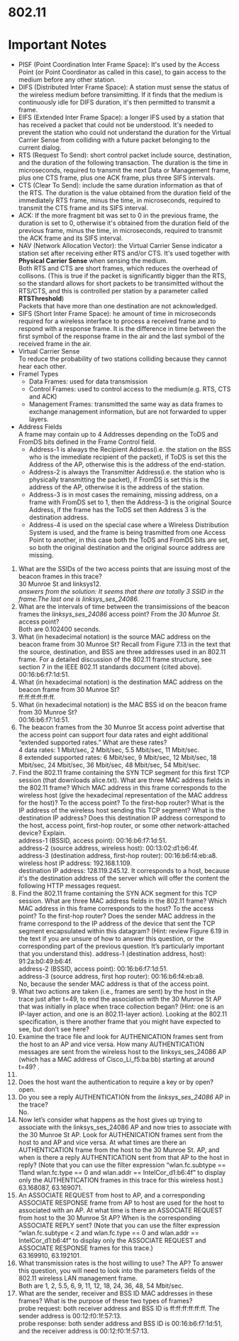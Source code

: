 # 802.11  
# Important Notes 
* PISF (Point Coordination Inter Frame Space): It's used by the Access Point (or Point Coordinator as called in this case), to gain access to the medium before any other station.  
* DIFS (Distributed Inter Frame Space): A station must sense the status of the wireless medium before transimitting. If it finds that the medium is continuously idle for DIFS duration, it's then permitted to transmit a frame.  
* EIFS (Extended Inter Frame Space): a longer IFS used by a station that has received a packet that could not be understood. It's needed to prevent the station who could not understand the duration for the Virtual Carrier Sense from colliding with a future packet belonging to the current dialog.  
* RTS (Request To Send): short control packet include source, destination, and the duration of the following transaction. The duration is the time in microseconds, required to transmit the next Data or Management frame, plus one CTS frame, plus one ACK frame, plus three SIFS intervals.  
* CTS (Clear To Send): include the same duration information as that of the RTS. The duration is the value obtained from the duration field of the immediately RTS frame, minus the time, in microseconds, required to transmit the CTS frame and its SIFS interval.  
* ACK: If the more fragment bit was set to 0 in the previous frame, the duration is set to 0, otherwise it's obtained from the duration field of the previous frame, minus the time, in microseconds, required to transmit the ACK frame and its SIFS interval.  
* NAV (Network Allocation Vector): the Virtual Carrier Sense indicator a station set after receiving either RTS and/or CTS. It's used together with **Physical Carrier Sense** when sensing the medium.  
Both RTS and CTS are short frames, which reduces the overhead of collisons. (This is true if the packet is significantly bigger than the RTS, so the standard allows for short packets to be transimitted without the RTS/CTS, and this is controlled per station by a parameter called **RTSThreshold**)  
Packets that have more than one destination are not acknowledged.  
* SIFS (Short Inter Frame Space): he amount of time in microseconds required for a wireless interface to process a received frame and to respond with a response frame. It is the difference in time between the first symbol of the response frame in the air and the last symbol of the received frame in the air.  
* Virtual Carrier Sense  
To reduce the probability of two stations colliding because they cannot hear each other.  
* FrameI Types  
	* Data Frames: used for data transmission  
	* Control Frames: used to control access to the medium(e.g. RTS, CTS and ACK)  
	* Management Frames: transmitted the same way as data frames to exchange management information, but are not forwarded to upper layers.  
* Address Fields  
A frame may contain up to 4 Addresses depending on the ToDS and FromDS bits defined in the Frame Control field.  
	* Address-1 is always the Recipient Address(i.e. the station on the BSS who is the immediate recipient of the packet), if ToDS is set this the Address of the AP, otherwise this is the address of the end-station.  
	* Address-2 is always the Transmitter Address(i.e. the station who is physically transmitting the packet), if FromDS is set this is the address of the AP, otherwise it is the address of the station.  
	* Address-3 is in most cases the remaining, missing address, on a frame with FromDS set to 1, then the Address-3 is the original Source Address, if the frame has the ToDS set then Address 3 is the destination address.  
	* Address-4 is used on the special case where a Wireless Distribution System is used, and the frame is being trasmitted from one Access Point to another, in this case both the ToDS and FromDS bits are set, so both the original destination and the original source address are missing.  
1. What are the SSIDs of the two access points that are issuing most of the beacon frames in this trace?  
30 Munroe St and linksys12.  
*answers from the solution: It seems that there are totally 3 SSID in the frame.The last one is linksys_ses_24086.*  
2. What are the intervals of time between the transimissions of the beacon frames the *linksys_ses_24086* access point? From the *30 Munroe St.* access point?  
Both are 0.102400 seconds.  
3. What (in hexadecimal notation) is the source MAC address on the beacon frame from 30 Munroe St? Recall from Figure 7.13 in the text that the source, destination, and BSS are three addresses used in an 802.11 frame.  For a detailed discussion of the 802.11 frame structure, see section 7 in the IEEE 802.11 standards document (cited above).  
00:16:b6:f7:1d:51.  
4. What (in hexadecimal notation) is the destination MAC address on the beacon frame from 30 Munroe St?  
ff:ff:ff:ff:ff:ff.  
5. What (in hexadecimal notation) is the MAC BSS id on the beacon frame from 30 Munroe St?  
00:16:b6:f7:1d:51.  
6. The beacon frames from the 30 Munroe St access point advertise that the access point can support four data rates and eight additional “extended supported rates.” What are these rates?  
4 data rates: 1 Mbit/sec, 2 Mbit/sec, 5.5 Mbit/sec, 11 Mbit/sec.  
8 extended supported rates: 6 Mbit/sec, 9 Mbit/sec, 12 Mbit/sec, 18 Mbit/sec, 24 Mbit/sec, 36 Mbit/sec, 48 Mbit/sec, 54 Mbit/sec.  
7. Find the 802.11 frame containing the SYN TCP segment for this first TCP session (that downloads alice.txt).  What are three MAC address fields in the 802.11 frame? Which MAC address in this frame corresponds to the wireless host (give the hexadecimal representation of the MAC address for the host)? To the access point?  To the first-hop router?  What is the IP address of the wireless host sending this TCP segment?  What is the destination IP address?  Does this destination IP address correspond to the host, access point, first-hop router, or some other network-attached device?  Explain.  
address-1 (BSSID, access point): 00:16:b6:f7:1d:51.  
address-2 (source address, wireless host): 00:13:02:d1:b6:4f.  
address-3 (destination address, first-hop router): 00:16:b6:f4:eb:a8.  
wireless host IP address: 192.168.1.109.  
destination IP address: 128.119.245.12. It corresponds to a host, because it's the destination address of the server which will offer the content the following HTTP messages request.  
8. Find the 802.11 frame containing the SYN ACK segment for this TCP session. What are three MAC address fields in the 802.11 frame? Which MAC address in this frame corresponds to the host? To the access point?  To the first-hop router? Does the sender MAC address in the frame correspond to the IP address of the device that sent the TCP segment encapsulated within this datagram? (Hint: review Figure 6.19 in the text if you are unsure of how to answer this question, or the corresponding part of the previous question.  It’s particularly important that you understand this). 
address-1 (destination address, host): 91:2a:b0:49:b6:4f.  
address-2 (BSSID, access point): 00:16:b6:f7:1d:51.  
address-3 (source address, first hop router): 00:16:b6:f4:eb:a8.  
No, because the sender MAC address is that of the access point.  
9. What two actions are taken (i.e., frames are sent) by the host in the trace just after t=49, to end the association with the 30 Munroe St AP that was initially in place when trace collection began?  (Hint: one is an IP-layer action, and one is an 802.11-layer action).  Looking at the 802.11 specification, is there another frame that you might have expected to see, but don’t see here?  
10. Examine the trace file and look for AUTHENICATION frames sent from the host to an AP and vice versa.  How many AUTHENTICATION messages are sent from the wireless host to the linksys\_ses\_24086 AP (which has a MAC address of Cisco\_Li\_f5:ba:bb) starting at around t=49? .
6.  
11. Does the host want the authentication to require a key or by open?  
open.  
12. Do you see a reply AUTHENTICATION from the *linksys_ses_24086* AP in the trace?  
No.  
13. Now let’s consider what happens as the host gives up trying to associate with the linksys\_ses\_24086 AP and now tries to associate with the 30 Munroe St AP. Look for AUTHENICATION frames sent from the host to and AP and vice versa. At what times are there an AUTHENTICATION frame from the host to the 30 Munroe St. AP, and when is there a reply AUTHENTICATION sent from that AP to the host in reply? (Note that you can use the filter expression “wlan.fc.subtype == 11and wlan.fc.type == 0 and wlan.addr == IntelCor\_d1:b6:4f” to display only the AUTHENTICATION frames in this trace for this wireless host.)  
63.168087, 63.169071.  
14. An ASSOCIATE REQUEST from host to AP, and a corresponding ASSOCIATE RESPONSE frame from AP to host are used for the host to associated with an AP. At what time is there an ASSOCIATE REQUEST from host to the 30 Munroe St AP?  When is the corresponding ASSOCIATE REPLY sent? (Note that you can use the filter expression “wlan.fc.subtype < 2 and wlan.fc.type == 0 and
wlan.addr == IntelCor\_d1:b6:4f” to display only the ASSOCIATE REQUEST and ASSOCIATE RESPONSE frames for this trace.)  
63.169910, 63.192101.  
15. What transmission rates is the host willing to use?  The AP?   To answer this question, you will need to look into the parameters fields of the 802.11 wireless LAN management frame.  
Both are 1, 2, 5.5, 6, 9, 11, 12, 18, 24, 36, 48, 54 Mbit/sec.  
16. What are the sender, receiver and BSS ID MAC addresses in these frames?  What is the purpose of these two types of frames?  
probe request: both receiver address and BSS ID is ff:ff:ff:ff:ff:ff. The sender address is 00:12:f0:1f:57:13.  
probe response: both sender address and BSS ID is 00:16:b6:f7:1d:51, and the receiver address is 00:12:f0:1f:57:13.  

